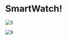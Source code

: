 # SmartWatch!

![5](https://github.com/soso357/SmartWatch/assets/71021912/847235ea-8474-44fe-b34d-2c101e240776)

![9](https://github.com/soso357/SmartWatch/assets/71021912/c9272144-5c9c-40d3-b551-1850053c4d3d)

